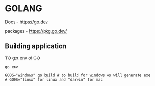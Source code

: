 # GOLANG

Docs - <https://go.dev>

packages - <https://pkg.go.dev/>

## Building application

TO get env of GO

```
go env
```

```
GOOS="windows" go build # to build for windows os will generate exe
# GOOS="linux" for linux and "darwin" for mac
```
